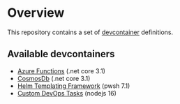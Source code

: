# Overview

This repository contains a set of [devcontainer](https://code.visualstudio.com/docs/remote/create-dev-container) definitions.

## Available devcontainers

- [Azure Functions](azure-functions/) (.net core 3.1)
- [CosmosDb](cosmos-db/) (.net core 3.1)
- [Helm Templating Framework](helm/) (pwsh 7.1)
- [Custom DevOps Tasks](devops-tasks/) (nodejs 16)
